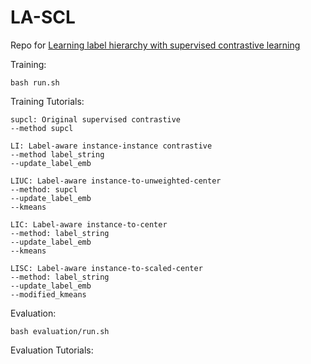 # LA-SCL
Repo for [Learning label hierarchy with supervised contrastive learning](https://arxiv.org/abs/2402.00232)

Training:
```
bash run.sh
```
Training Tutorials:
```
supcl: Original supervised contrastive
--method supcl

LI: Label-aware instance-instance contrastive
--method label_string
--update_label_emb

LIUC: Label-aware instance-to-unweighted-center
--method: supcl
--update_label_emb
--kmeans

LIC: Label-aware instance-to-center
--method: label_string
--update_label_emb
--kmeans

LISC: Label-aware instance-to-scaled-center
--method: label_string
--update_label_emb
--modified_kmeans
```

Evaluation:
```
bash evaluation/run.sh
```
Evaluation Tutorials:
```
```